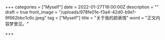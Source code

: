+++
categories = ["Myself"]
date = 2022-01-27T16:00:00Z
description = ""
draft = true
front_image = "/uploads/978fe01e-f3a4-42d0-b9e1-9f662bbc1c6c.jpeg"
tag = ["Myself"]
title = "关于我的颜表情"
word = "正文内容梦里见。"

+++
